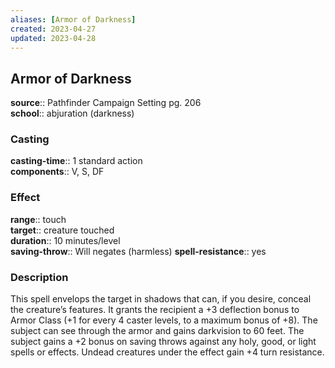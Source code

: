 ```yaml
---
aliases: [Armor of Darkness]
created: 2023-04-27
updated: 2023-04-28
---
```


## Armor of Darkness

**source**:: Pathfinder Campaign Setting pg. 206  
**school**:: abjuration (darkness)

### Casting

**casting-time**:: 1 standard action  
**components**:: V, S, DF

### Effect

**range**:: touch  
**target**:: creature touched  
**duration**:: 10 minutes/level  
**saving-throw**:: Will negates (harmless)
**spell-resistance**:: yes

### Description

This spell envelops the target in shadows that can, if you desire, conceal the creature’s features. It grants the recipient a +3 deflection bonus to Armor Class (+1 for every 4 caster levels, to a maximum bonus of +8). The subject can see through the armor and gains darkvision to 60 feet. The subject gains a +2 bonus on saving throws against any holy, good, or light spells or effects. Undead creatures under the effect gain +4 turn resistance.

